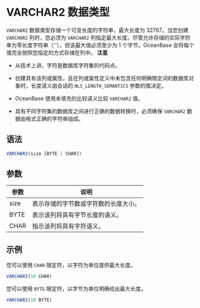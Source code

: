 VARCHAR2 数据类型 
==================================



`VARCHAR2` 数据类型存储一个可变长度的字符串，最大长度为 32767。当您创建 `VARCHAR2` 列时，您必须为 `VARCHAR2` 列指定最大长度。尽管允许存储的实际字符串为零长度字符串（''），但该最大值必须至少为 1 个字节。OceanBase 会将每个值完全按照您指定的方式存储在列中。
**注意**



* 从技术上讲，字符是数据库字符集的代码点。

  

* 创建具有该列或属性，且在列或属性定义中未包含任何明确限定词的数据库对象时，长度语义由会话的 `NLS_LENGTH_SEMANTICS` 参数的值决定。

  

* OceanBase 使用未填充的比较语义比较 `VARCHAR2` 值。

  

* 具有不同字符集的数据库之间进行正确的数据转换时，必须确保 `VARCHAR2` 数据由格式正确的字符串组成。

  




语法 
--------------

```javascript
VARCHAR2(size [BYTE | CHAR])
```



参数 
--------------



|  参数  |         说明         |
|------|--------------------|
| size | 表示存储的字节数或字符数的长度大小。 |
| BYTE | 表示该列将具有字节长度的语义。    |
| CHAR | 指示该列将具有字符语义。       |



示例 
--------------

您可以使用 `CHAR` 限定符，以字符为单位提供最大长度。

```javascript
VARCHAR2(10 CHAR)
```



您可以使用 `BYTE` 限定符，以字节为单位明确给出最大长度。

```javascript
VARCHAR2(10 BYTE)
```



